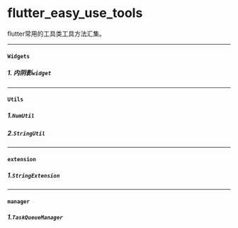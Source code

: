 # flutter_easy_use_tools

flutter常用的工具类工具方法汇集。

---

#### `Widgets`
##### 1. 内阴影`widget`

---

#### `Utils`
##### 1.`NumUtil`
##### 2.`StringUtil`

---

#### `extension`
##### 1.`StringExtension`

---

#### `manager`
##### 1.`TaskQueueManager`


